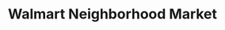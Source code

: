 ---
title: "Walmart Neighborhood Market"
url: /warner-robins/walmart-neighborhood-market-russell-parkway/
shop: Supermarkt
---